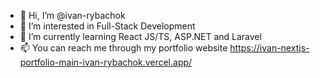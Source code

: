 - 👋 Hi, I’m @ivan-rybachok
- 👀 I’m interested in Full-Stack Development
- 🌱 I’m currently learning React JS/TS, ASP.NET and Laravel
- 📫 You can reach me through my portfolio website https://ivan-nextjs-portfolio-main-ivan-rybachok.vercel.app/

<!---
ivan-rybachok/ivan-rybachok is a ✨ special ✨ repository because its `README.md` (this file) appears on your GitHub profile.
You can click the Preview link to take a look at your changes.
--->
